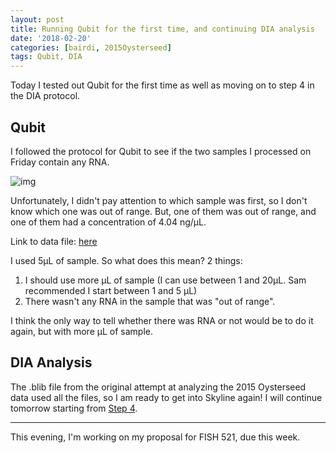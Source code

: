 ```yaml
---
layout: post
title: Running Qubit for the first time, and continuing DIA analysis
date: '2018-02-20'
categories: [bairdi, 2015Oysterseed]
tags: Qubit, DIA
---
```


Today I tested out Qubit for the first time as well as moving on to step 4 in the DIA protocol.


## Qubit

I followed the protocol for Qubit to see if the two samples I processed on Friday contain any RNA.

![img](http://owl.fish.washington.edu/scaphapoda/grace/Crab-project/Qubit-protocol-RNA.JPG)

Unfortunately, I didn't pay attention to which sample was first, so I don't know which one was out of range. But, one of them was out of range, and one of them had a concentration of 4.04 ng/µL. 

Link to data file: [here](http://owl.fish.washington.edu/scaphapoda/grace/Crab-project/QubitData_2018-02-20.csv)

I used 5µL of sample. So what does this mean?
2 things:
1. I should use more µL of sample (I can use between 1 and 20µL. Sam recommended I start between 1 and 5 µL)
2. There wasn't any RNA in the sample that was "out of range".

I think the only way to tell whether there was RNA or not would be to do it again, but with more µL of sample.

## DIA Analysis

The .blib file from the original attempt at analyzing the 2015 Oysterseed data used all the files, so I am ready to get into Skyline again! I will continue tomorrow starting from [Step 4](https://github.com/RobertsLab/resources/blob/master/protocols/DIA-data-Analyses.md#step-4-add-files-to-skyline). 

---
This evening, I'm working on my proposal for FISH 521, due this week. 
